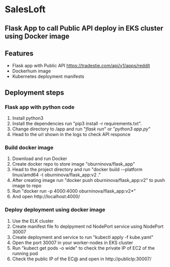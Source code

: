 # SalesLoft

## Flask App to call Public API deploy in EKS cluster using Docker image

## Features
- Flask app with Public API https://tradestie.com/api/v1/apps/reddit
- Dockerhum image
- Kubernetes deployment manifests 

## Deployment steps
### Flask app with python code 
1. Install python3
2. Install the dependencies run "pip3 install -r requirements.txt".
3. Change directory to /app and run "*flask run*" or "*python3 app.py*" 
4. Head to the url shown in the logs to check API responce 


### Build docker image
1. Download and run Docker 
2. Create docker repo to store image "oburninova/flask_app"
3. Head to the project directory and run "docker build --platform linux/amd64 -t oburninova/flask_app:v2 ."
4. After creating image run "docker push oburninova/flask_app:v2" to push image to repo
5. Run "docker run -p 4000:4000 oburninova/flask_app:v2*"
6. And open http://localhost:4000/

### Deploy deployment using docker image
1. Use the ELK cluster 
2. Create manifest file fo deplpyment nd NodePort service using NodePort 30007
3. Create deployment and service to run "kubectl apply -f kube.yaml" 
4. Open the port 30007 in your worker-nodes in EKS cluster 
5. Run "kubect get pods -o wide" to check the private IP of EC2 of the running pod
6. Check the public IP of the EC@ and open in http://publicIp:30007/